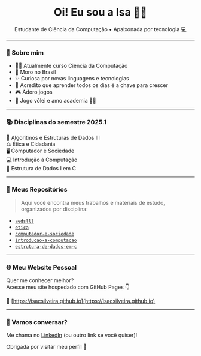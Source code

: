 <h1 align="center">Oi! Eu sou a Isa 👩‍💻</h1>

<p align="center">
  Estudante de Ciência da Computação • Apaixonada por tecnologia 💻
</p>

---

### 🧠 Sobre mim

- 👩‍🎓 Atualmente curso Ciência da Computação
- 📍 Moro no Brasil
- ✨ Curiosa por novas linguagens e tecnologias
- 💜 Acredito que aprender todos os dias é a chave para crescer
- 🎮 Adoro jogos
- 🏐 Jogo vôlei e amo academia 🏋️‍♀️

---

### 📚 Disciplinas do semestre 2025.1

💾 Algoritmos e Estruturas de Dados III  
⚖️ Ética e Cidadania  
🖥️ Computador e Sociedade  
💻 Introdução à Computação  
🧮 Estrutura de Dados I em C

---

### 📂 Meus Repositórios

> Aqui você encontra meus trabalhos e materiais de estudo, organizados por disciplina:

- [`aedslll`](https://github.com/isacsilveira/aedslll)
- [`etica`](https://github.com/isacsilveira/etica)
- [`computador-e-sociedade`](https://github.com/isacsilveira/computador-e-sociedade)
- [`introducao-a-computacao`](https://github.com/isacsilveira/introducao-a-computacao)
- [`estrutura-de-dados-em-c`](https://github.com/isacsilveira/estrutura-de-dados-em-c)

---

### 🌐 Meu Website Pessoal

Quer me conhecer melhor?  
Acesse meu site hospedado com GitHub Pages 👇

🔗 [https://isacsilveira.github.io](https://isacsilveira.github.io)

---

### 💬 Vamos conversar?

Me chama no [LinkedIn](https://linkedin.com) (ou outro link se você quiser)!

Obrigada por visitar meu perfil 🤍  

